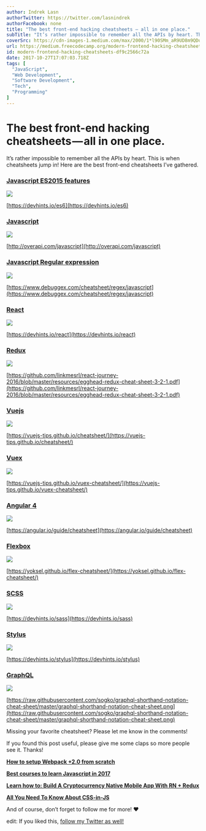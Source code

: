 ```yaml
---
author: Indrek Lasn
authorTwitter: https://twitter.com/lasnindrek
authorFacebook: none
title: "The best front-end hacking cheatsheets — all in one place."
subTitle: "It’s rather impossible to remember all the APIs by heart. This is when cheatsheets jump in! Here are the best front-end cheatsheets I’ve ..."
coverSrc: https://cdn-images-1.medium.com/max/2000/1*l90SMm_aR9UD8m9QDu3kKA.png
url: https://medium.freecodecamp.org/modern-frontend-hacking-cheatsheets-df9c2566c72a
id: modern-frontend-hacking-cheatsheets-df9c2566c72a
date: 2017-10-27T17:07:03.718Z
tags: [
  "JavaScript",
  "Web Development",
  "Software Development",
  "Tech",
  "Programming"
]
---
```

# The best front-end hacking cheatsheets — all in one place.

It’s rather impossible to remember all the APIs by heart. This is when cheatsheets jump in! Here are the best front-end cheatsheets I’ve gathered.

### [Javascript ES2015 features](https://devhints.io/es6)







![](https://cdn-images-1.medium.com/max/2000/1*l90SMm_aR9UD8m9QDu3kKA.png)

[https://devhints.io/es6](https://devhints.io/es6)







### [Javascript](http://overapi.com/javascript)







![](https://cdn-images-1.medium.com/max/2000/1*sqkshvsmr7hN4Ab2A7GJzg.png)

[http://overapi.com/javascript](http://overapi.com/javascript)







### [Javascript Regular expression](https://www.debuggex.com/cheatsheet/regex/javascript)







![](https://cdn-images-1.medium.com/max/2000/1*jHRyyzwj9z11ouDkY9dK9Q.png)

[https://www.debuggex.com/cheatsheet/regex/javascript](https://www.debuggex.com/cheatsheet/regex/javascript)







### [React](https://devhints.io/react)







![](https://cdn-images-1.medium.com/max/2000/1*VhtpckI6V0tckQa3uM9MbA.png)

[https://devhints.io/react](https://devhints.io/react)







### [Redux](https://github.com/linkmesrl/react-journey-2016/blob/master/resources/egghead-redux-cheat-sheet-3-2-1.pdf)







![](https://cdn-images-1.medium.com/max/2000/1*KJQ-XK2yK-903OXHCRQpLw.png)

[https://github.com/linkmesrl/react-journey-2016/blob/master/resources/egghead-redux-cheat-sheet-3-2-1.pdf](https://github.com/linkmesrl/react-journey-2016/blob/master/resources/egghead-redux-cheat-sheet-3-2-1.pdf)







### [Vuejs](https://vuejs-tips.github.io/cheatsheet/)







![](https://cdn-images-1.medium.com/max/2000/1*xKmyDitGEXGg1J9FBpbqHw.png)

[https://vuejs-tips.github.io/cheatsheet/](https://vuejs-tips.github.io/cheatsheet/)







### [Vuex](https://vuejs-tips.github.io/vuex-cheatsheet/)







![](https://cdn-images-1.medium.com/max/2000/1*M-UIS7PPmvh_HuZVTqarzA.png)

[https://vuejs-tips.github.io/vuex-cheatsheet/](https://vuejs-tips.github.io/vuex-cheatsheet/)







### [Angular 4](https://angular.io/guide/cheatsheet)







![](https://cdn-images-1.medium.com/max/2000/1*tx7-kHpoRsiEyp9ch3yMhw.png)

[https://angular.io/guide/cheatsheet](https://angular.io/guide/cheatsheet)







### [Flexbox](https://yoksel.github.io/flex-cheatsheet/)







![](https://cdn-images-1.medium.com/max/2000/1*q8xJa81twW6J-U_URHOJvQ.png)

[https://yoksel.github.io/flex-cheatsheet/](https://yoksel.github.io/flex-cheatsheet/)







### [SCSS](https://devhints.io/sass)







![](https://cdn-images-1.medium.com/max/2000/1*OlBKGGkX-lYD4Hv_3jzq0A.png)

[https://devhints.io/sass](https://devhints.io/sass)







### [Stylus](https://devhints.io/stylus)







![](https://cdn-images-1.medium.com/max/2000/1*KzGNbC0CdMdUQjF_8LWy6g.png)

[https://devhints.io/stylus](https://devhints.io/stylus)







### [GraphQL](https://raw.githubusercontent.com/sogko/graphql-shorthand-notation-cheat-sheet/master/graphql-shorthand-notation-cheat-sheet.png)







![](https://cdn-images-1.medium.com/max/2000/1*PBnThNh1zzpCJq_70ExyRA.png)

[https://raw.githubusercontent.com/sogko/graphql-shorthand-notation-cheat-sheet/master/graphql-shorthand-notation-cheat-sheet.png](https://raw.githubusercontent.com/sogko/graphql-shorthand-notation-cheat-sheet/master/graphql-shorthand-notation-cheat-sheet.png)







Missing your favorite cheatsheet? Please let me know in the comments!

If you found this post useful, please give me some claps so more people see it. Thanks!

[**How to setup Webpack +2.0 from scratch**](https://medium.com/@wesharehoodies/easy-guide-for-webpack-2-0-from-scratch-fe508a3ce44e)

[**Best courses to learn Javascript in 2017**](https://medium.com/@wesharehoodies/best-courses-to-learn-javascript-in-2017-fc3a254638cc)

[**Learn how to: Build A Cryptocurrency Native Mobile App With RN + Redux**](https://medium.com/@wesharehoodies/bitcoin-ripple-ethereum-price-checker-with-react-native-redux-e9d076037092)

[**All You Need To Know About CSS-in-JS**](https://medium.com/@wesharehoodies/all-you-need-to-know-about-css-in-js-984a72d48ebc)

And of course, don’t forget to follow me for more! ❤

edit: If you liked this, [follow my Twitter as well!](http://twitter.com/lasnindrek)








